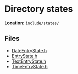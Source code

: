 <a id="dir_8d451e3adc68fdcbbaffa01a2ce5a922"></a>
# Directory states

**Location**: `include/states/`





## Files

* [DateEntryState.h](_date_entry_state_8h.md#_date_entry_state_8h)
* [EntryState.h](_entry_state_8h.md#_entry_state_8h)
* [TextEntryState.h](_text_entry_state_8h.md#_text_entry_state_8h)
* [TimeEntryState.h](_time_entry_state_8h.md#_time_entry_state_8h)

[public]: https://img.shields.io/badge/-public-brightgreen (public)
[C++]: https://img.shields.io/badge/language-C%2B%2B-blue (C++)
[static]: https://img.shields.io/badge/-static-lightgrey (static)
[private]: https://img.shields.io/badge/-private-red (private)
[Markdown]: https://img.shields.io/badge/language-Markdown-blue (Markdown)